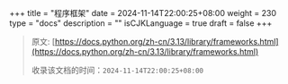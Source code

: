 +++
title = "程序框架"
date = 2024-11-14T22:00:25+08:00
weight = 230
type = "docs"
description = ""
isCJKLanguage = true
draft = false
+++

> 原文: [https://docs.python.org/zh-cn/3.13/library/frameworks.html](https://docs.python.org/zh-cn/3.13/library/frameworks.html)
>
> 收录该文档的时间：`2024-11-14T22:00:25+08:00`

